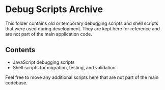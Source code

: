 # Debug Scripts Archive

This folder contains old or temporary debugging scripts and shell scripts that were used during development. They are kept here for reference and are not part of the main application code.

## Contents
- JavaScript debugging scripts
- Shell scripts for migration, testing, and validation

Feel free to move any additional scripts here that are not part of the main codebase.
